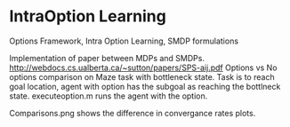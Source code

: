 # IntraOption Learning
Options Framework, Intra Option Learning, SMDP formulations

Implementation of paper between MDPs and SMDPs. http://webdocs.cs.ualberta.ca/~sutton/papers/SPS-aij.pdf
Options vs No options comparison on Maze task with bottleneck state.
Task is to reach goal location, agent with option has the subgoal as reaching the bottlneck state.
executeoption.m runs the agent with the option.

Comparisons.png shows the difference in convergance rates plots.
